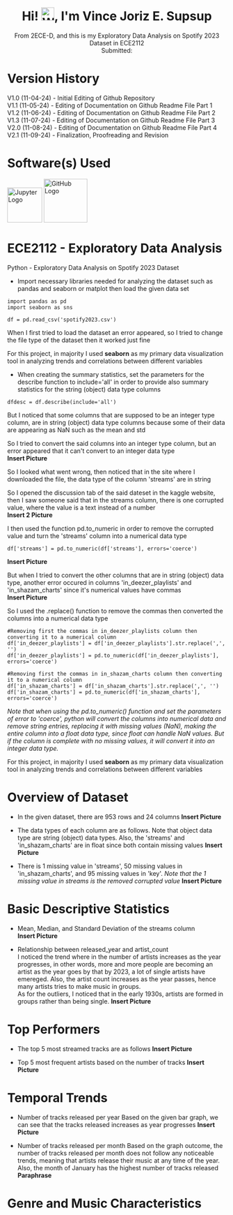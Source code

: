 <div align="center">

# Hi! <img src="https://github.com/user-attachments/assets/d21e6cd6-76a9-4934-8910-809aa4815251" alt="Wave" width="30"/>, I'm Vince Joriz E. Supsup  
From 2ECE-D, and this is my Exploratory Data Analysis on Spotify 2023 Dataset in ECE2112  
Submitted: 

</div>

# Version History
V1.0 (11-04-24) - Initial Editing of Github Repository  
V1.1 (11-05-24) - Editing of Documentation on Github Readme File Part 1  
V1.2 (11-06-24) - Editing of Documentation on Github Readme File Part 2  
V1.3 (11-07-24) - Editing of Documentation on Github Readme File Part 3  
V2.0 (11-08-24) - Editing of Documentation on Github Readme File Part 4  
V2.1 (11-09-24) - Finalization, Proofreading and Revision    

# Software(s) Used
<img src="https://github.com/user-attachments/assets/32ea11b3-b4e5-4efa-a673-ce2b102ab4b5" alt="Jupyter Logo" width="80"/> <img src="https://github.githubassets.com/images/modules/logos_page/GitHub-Mark.png" alt="GitHub Logo" width="100"/>

# ECE2112 - Exploratory Data Analysis
Python - Exploratory Data Analysis on Spotify 2023 Dataset

* Import necessary libraries needed for analyzing the dataset such as pandas and seaborn or matplot then load the given data set
```
import pandas as pd
import seaborn as sns

df = pd.read_csv('spotify2023.csv')
```
When I first tried to load the dataset an error appeared, so I tried to change the file type of the dataset then it worked just fine  

For this project, in majority I used **seaborn** as my primary data visualization tool in analyzing trends and correlations between different variables

* When creating the summary statistics, set the parameters for the describe function to include='all' in order to provide also summary statistics for the string (object) data type columns
```
dfdesc = df.describe(include='all')
```
But I noticed that some columns that are supposed to be an integer type column, are in string (object) data type columns because some of their data are appearing as NaN such as the mean and std   

So I tried to convert the said columns into an integer type column, but an error appeared that it can't convert to an integer data type  
**Insert Picture**  

So I looked what went wrong, then noticed that in the site where I downloaded the file, the data type of the column 'streams' are in string  

So I opened the discussion tab of the said dateset in the kaggle website, then I saw someone said that in the streams column, there is one corrupted value, where the value is a text instead of a number  
**Insert 2 Picture**  

I then used the function pd.to_numeric in order to remove the corrupted value and turn the 'streams' column into a numerical data type  
```
df['streams'] = pd.to_numeric(df['streams'], errors='coerce')
```
**Insert Picture**  

But when I tried to convert the other columns that are in string (object) data type, another error occured in columns 'in_deezer_playlists' and 'in_shazam_charts' since it's numerical values have commas  
**Insert Picture**  

So I used the .replace() function to remove the commas then converted the columns into a numerical data type
```
#Removing first the commas in in_deezer_playlists column then converting it to a numerical column
df['in_deezer_playlists'] = df['in_deezer_playlists'].str.replace(',', '')
df['in_deezer_playlists'] = pd.to_numeric(df['in_deezer_playlists'], errors='coerce')

#Removing first the commas in in_shazam_charts column then converting it to a numerical column
df['in_shazam_charts'] = df['in_shazam_charts'].str.replace(',', '')
df['in_shazam_charts'] = pd.to_numeric(df['in_shazam_charts'], errors='coerce')
```
*Note that when using the pd.to_numeric() function and set the parameters of error to 'coerce', python will convert the columns into numerical data and remove string entries, replacing it with missing values (NaN), making the entire column into a float data type, since float can handle NaN values. But if the column is complete with no missing values, it will convert it into an integer data type.*  

For this project, in majority I used **seaborn** as my primary data visualization tool in analyzing trends and correlations between different variables  

# Overview of Dataset

* In the given dataset, there are 953 rows and 24 columns
**Insert Picture**

* The data types of each column are as follows. Note that object data type are string (object) data types. Also, the 'streams' and 'in_shazam_charts' are in float since both contain missing values
**Insert Picture**

* There is 1 missing value in 'streams', 50 missing values in 'in_shazam_charts', and 95 missing values in 'key'. *Note that the 1 missing value in streams is the removed corrupted value*
**Insert Picture**

# Basic Descriptive Statistics

* Mean, Median, and Standard Deviation of the streams column  
**Insert Picture**

* Relationship between released_year and artist_count  
I noticed the trend where in the number of artists increases as the year progresses, in other words, more and more people are becoming an artist as the year goes by that by 2023, a lot of single artists have emereged. Also, the artist count increases as the year passes, hence many artists tries to make music in groups.  
As for the outliers, I noticed that in the early 1930s, artists are formed in groups rather than being single.
**Insert Picture**

# Top Performers

* The top 5 most streamed tracks are as follows
**Insert Picture**

* Top 5 most frequent artists based on the number of tracks
**Insert Picture**

# Temporal Trends

* Number of tracks released per year
Based on the given bar graph, we can see that the tracks released increases as year progresses
**Insert Picture**

* Number of tracks released per month
Based on the graph outcome, the number of tracks released per month does not follow any noticeable trends, meaning that artists release their music at any time of the year. Also, the month of January has the highest number of tracks released **Paraphrase**

# Genre and Music Characteristics
